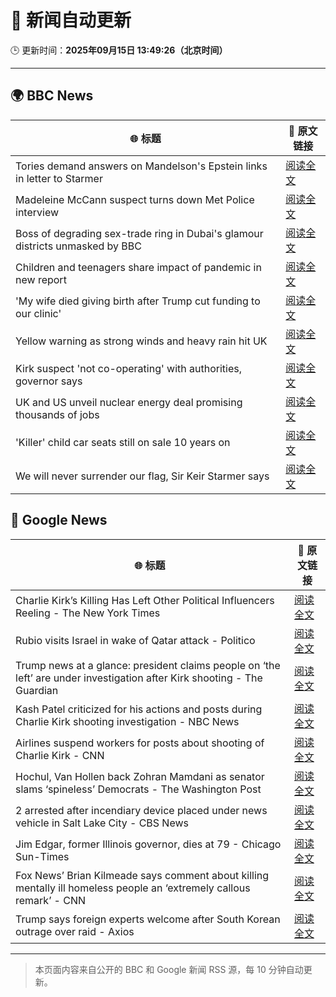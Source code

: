 # 🧠 新闻自动更新

🕒 更新时间：**2025年09月15日 13:49:26（北京时间）**

---

## 🌍 BBC News

| 🌐 标题 | 🔗 原文链接 |
|--------|-------------|
| Tories demand answers on Mandelson's Epstein links in letter to Starmer | [阅读全文](https://www.bbc.com/news/articles/ce32qepq12qo?at_medium=RSS&at_campaign=rss) |
| Madeleine McCann suspect turns down Met Police interview | [阅读全文](https://www.bbc.com/news/articles/cr5qd18y8j5o?at_medium=RSS&at_campaign=rss) |
| Boss of degrading sex-trade ring in Dubai's glamour districts unmasked by BBC | [阅读全文](https://www.bbc.com/news/articles/cx2r9y3kxy9o?at_medium=RSS&at_campaign=rss) |
| Children and teenagers share impact of pandemic in new report | [阅读全文](https://www.bbc.com/news/articles/cx2jll1wx4ko?at_medium=RSS&at_campaign=rss) |
| 'My wife died giving birth after Trump cut funding to our clinic' | [阅读全文](https://www.bbc.com/news/articles/ckgqdneev1no?at_medium=RSS&at_campaign=rss) |
| Yellow warning as strong winds and heavy rain hit UK | [阅读全文](https://www.bbc.com/weather/articles/c5ykrp2436eo?at_medium=RSS&at_campaign=rss) |
| Kirk suspect 'not co-operating' with authorities, governor says | [阅读全文](https://www.bbc.com/news/articles/c4gvrw2pgedo?at_medium=RSS&at_campaign=rss) |
| UK and US unveil nuclear energy deal promising thousands of jobs | [阅读全文](https://www.bbc.com/news/articles/ckgzevzwxwro?at_medium=RSS&at_campaign=rss) |
| 'Killer' child car seats still on sale 10 years on | [阅读全文](https://www.bbc.com/news/articles/c8643d1p85zo?at_medium=RSS&at_campaign=rss) |
| We will never surrender our flag, Sir Keir Starmer says | [阅读全文](https://www.bbc.com/news/articles/c3vz91x5ynzo?at_medium=RSS&at_campaign=rss) |

## 📰 Google News

| 🌐 标题 | 🔗 原文链接 |
|--------|-------------|
| Charlie Kirk’s Killing Has Left Other Political Influencers Reeling - The New York Times | [阅读全文](https://news.google.com/rss/articles/CBMiqgFBVV95cUxNRjlScnNHWlRNbnBaby1FQlZMejFRZWNHWHh4bUpEbDJ1dUtTVFY1QTNYeVVMSGpiVDZpLVpHOW5yYzN1V1lBZHFDQ05URVhUQWhMM1dtQnA1dXl3MnVnZV8yRXNnamlYd1FpcGtCUEF2T2lYUlNwT0dkZzlrUmR3S192TlZCNUxaMzU4cEkwS0EwN2MtS3U2bE1YVmlISklnUXNibGRFY3prZw?oc=5) |
| Rubio visits Israel in wake of Qatar attack - Politico | [阅读全文](https://news.google.com/rss/articles/CBMijgFBVV95cUxORDNOaVdCQUtwMkhrSjdzajJLOEtrenhUMHZ6OUwtMkRBRDRpaFZOQzg1dnZfelR3eGZDdENWQTdvbHpWdGhyVEVRQktNeGxGQTkzajNCcU1lREN2MXdsT1ZtTm1FWjNUS2FpTVc3cUdGUk9ma25xYnFZR3g5bkRhXzJwc1RPV0tGSUQ5Q3ZB?oc=5) |
| Trump news at a glance: president claims people on ‘the left’ are under investigation after Kirk shooting - The Guardian | [阅读全文](https://news.google.com/rss/articles/CBMikgFBVV95cUxOaDE3alZTcWFfS3lnSG52Vnl6cWtZT1hwbjBUSktjWDV3cGhjQ19Wc3FoaVlZS2xjM25BYTV1YXFNWjhxY3h5WU50UUhyY3RJc015LWQzamZyc3FMSGV0dTFYOW1HaktOeWw1VWFzOUhnUWNaSWtraTREcVd5ZDc2bjlfb0Rxbm1DVlZnOXBySWIzUQ?oc=5) |
| Kash Patel criticized for his actions and posts during Charlie Kirk shooting investigation - NBC News | [阅读全文](https://news.google.com/rss/articles/CBMizgFBVV95cUxOR2x1M1dyeERueEluU3BqaU44bUpYZllJMDBuR0dsRWNXaWZRdGRRNzlPTi1pelFVMGpSMFFMUFJ1M05kZzQteHZQajUxdEtRdUthaEEzN0p2dmcyVndFdUlWblZvTkxySVF0RW5lQzMtMTVYUWV3cTdCaXdNMWVVdTNTOTFGRG9CTG5HOFJ2WklOcUJVTE9FbVR5NHdHQ2tub2pndmxicFNGUXZMU1ZfMHdHU3JicjhPMWl4a3dlNHFHV0t2YVVZNFJLMGM2UdIBVkFVX3lxTE5pWnBmMGowQ3NFc3RueEJnQXdIdElLUWZFTnAyMVpHdm9keWtaOXBjN21nTTlPOEdhWWRDdTlOTDQ2WUtxSDk2NWQ4SU5qeENIZXJOX2Z3?oc=5) |
| Airlines suspend workers for posts about shooting of Charlie Kirk - CNN | [阅读全文](https://news.google.com/rss/articles/CBMiakFVX3lxTE1mSWtqeGtwQTNRWmNqLXVfZE1yR2FCWUN0cDBhZW5NWWpwcEdzSUxteU9UOVZ1RUZuYlZyNk5jU3JiUG90QXE3UDhsMXVmaHlzNDBqYjVwYjQ2X2syeUhMZmUxYVNZUUhGT1E?oc=5) |
| Hochul, Van Hollen back Zohran Mamdani as senator slams ‘spineless’ Democrats - The Washington Post | [阅读全文](https://news.google.com/rss/articles/CBMikwFBVV95cUxQeVVIZElLRmNTNXNDdjB4QTFoZjROYVhNTFhOQWQydGZIZUJLLTNSUlpyUDEtdmVSQUg2Q1BmRHBnelpWZ3V4TV9YSTlocW1EQW8wMFk4akhrcTl0S0pFZ0lRU0phYTViUTdaOFVjM24zZWlURmRXNmJJUkE0OWU2SHNvaGZLMl91OXlXMG1NRmtIVTQ?oc=5) |
| 2 arrested after incendiary device placed under news vehicle in Salt Lake City - CBS News | [阅读全文](https://news.google.com/rss/articles/CBMijwFBVV95cUxOQTZRSUMwRjc2d1NnM0tPYWg0VHpRdlpHRjdwOE90STZ2NFF1clh2NUVjblh4VmtBZjgwcG1GMGxFcEwxcklDRlFGQmhoT0sxdVJTWTFISUphWVlnMWduMDFSWng4TWVfa1AxbHlfWW4ydVZab3ZwV09rckNvQWZMYXJTek1RYlMtR1RhZVR1RdIBlAFBVV95cUxQSTRyMXE4bng4ako4akdQd0xscjRfaFRQc1lNei1vT3JtamlyVG90TS1Da3pSbjU4OEVpMG1RaW9RM3lhb0d2TWtEX0FVMWZjbXh6YXVKcXBINTRkWjZ1OEpneEJLbWlXal9SUG1ncGdLd3c4UWhvMWtOeXN6MG9ELUx3NkdZWC0tWTMxRVVlWmRwb2d6?oc=5) |
| Jim Edgar, former Illinois governor, dies at 79 - Chicago Sun-Times | [阅读全文](https://news.google.com/rss/articles/CBMiqAFBVV95cUxNS1V1SldFTWJSdkFSQjNnUVRybjdKbGNOaFZXaGhZRW5lRWtJSEhHT3pXWGNZTFNpaVRnQmtLMGFEWElLcGVEY1pUWWVQLUE0YmdlMnlVV1kyY2EwVWZDMTRLa1N2d3dhQ181YXBYX2FISTcyRmFZaXBzZWpyVWhOTTdlNFJSNnZhTVhFUHRMMGRuZmJQOHZVak5ENlM0VS1EUXk1NmhrVkY?oc=5) |
| Fox News’ Brian Kilmeade says comment about killing mentally ill homeless people an ‘extremely callous remark’ - CNN | [阅读全文](https://news.google.com/rss/articles/CBMihwFBVV95cUxOVGVOMjYxQTNKMUM1azcyMVpab0tqZzVGbzgySDRZSDVQNnZIal81V2ZZMG1TdE52T0N1cnVWbTFiY3dFOWdqQkdVcVcwaHlMcjkxQklfQzRKdXcyd2NfVTZqQ0NKM3Z4dm9jV0lNaFVWSWNTYmJJNjlrSnBuUzBjUkJvZ09oUFU?oc=5) |
| Trump says foreign experts welcome after South Korean outrage over raid - Axios | [阅读全文](https://news.google.com/rss/articles/CBMiekFVX3lxTFBCVEZRblZWTWNZTlNUa3RCTlp5Rmt5YjlFSzJnaEZKWlVDVTgtbm9ZMWR2X2VHR3pDdkRtcmxDYTZGaGxLajdOT29qMUhudnEzNkViSkljV0dLeUxiYUJOWm9ndWIwR29TUU1FbjFKcHRtNVlhU0ljU0NR?oc=5) |

---
> 本页面内容来自公开的 BBC 和 Google 新闻 RSS 源，每 10 分钟自动更新。